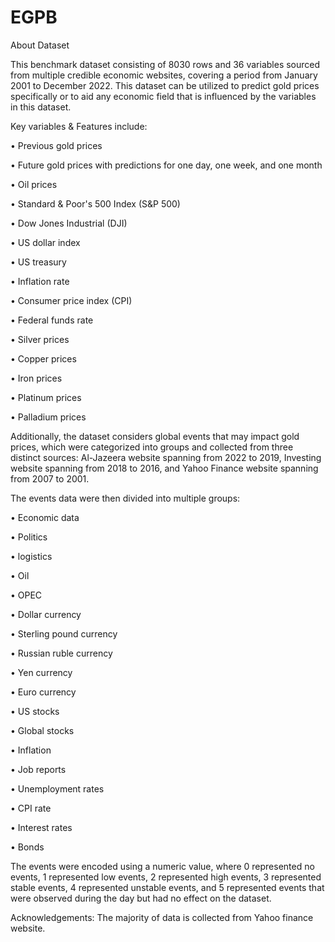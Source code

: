 # EGPB
About Dataset

This benchmark dataset consisting of 8030 rows and 36 variables sourced from multiple credible economic websites, covering a period from January 2001 to December 2022. This dataset can be utilized to predict gold prices specifically or to aid any economic field that is influenced by the variables in this dataset.

Key variables & Features include:

•	Previous gold prices

•	Future gold prices with predictions for one day, one week, and one month

•	Oil prices

•	Standard & Poor's 500 Index (S&P 500)

•	Dow Jones Industrial (DJI)

•	US dollar index

•	US treasury

•	Inflation rate

•	Consumer price index (CPI)

•	Federal funds rate

•	Silver prices

•	Copper prices

•	Iron prices

•	Platinum prices

•	Palladium prices

Additionally, the dataset considers global events that may impact gold prices, which were categorized into groups and collected from three distinct sources: Al-Jazeera website spanning from 2022 to 2019, Investing website spanning from 2018 to 2016, and Yahoo Finance website spanning from 2007 to 2001. 

The events data were then divided into multiple groups:

•	Economic data

•	Politics

•	logistics

•	Oil

•	OPEC

•	Dollar currency

•	Sterling pound currency

•	Russian ruble currency 

•	Yen currency

•	Euro currency

•	US stocks

•	Global stocks

•	Inflation

•	Job reports

•	Unemployment rates

•	CPI rate

•	Interest rates

•	Bonds

The events were encoded using a numeric value, where 0 represented no events, 1 represented low events, 2 represented high events, 3 represented stable events, 4 represented unstable events, and 5 represented events that were observed during the day but had no effect on the dataset.

Acknowledgements: The majority of data is collected from Yahoo finance website.
